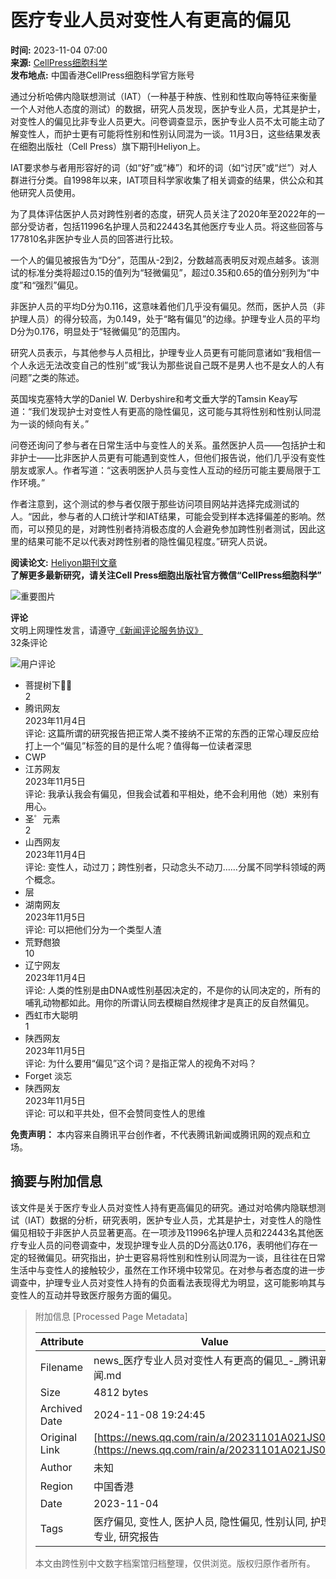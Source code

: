 # 医疗专业人员对变性人有更高的偏见

**时间:** 2023-11-04 07:00  
**来源:** [CellPress细胞科学](https://news.qq.com/omn/author/8QIf3n5c7oUauz7R4gc%3D)  
**发布地点:** 中国香港CellPress细胞科学官方账号  

通过分析哈佛内隐联想测试（IAT）（一种基于种族、性别和性取向等特征来衡量一个人对他人态度的测试）的数据，研究人员发现，医护专业人员，尤其是护士，对变性人的偏见比非专业人员更大。问卷调查显示，医护专业人员不太可能主动了解变性人，而护士更有可能将性别和性别认同混为一谈。11月3日，这些结果发表在细胞出版社（Cell Press）旗下期刊Heliyon上。

IAT要求参与者用形容好的词（如“好”或“棒”）和坏的词（如“讨厌”或“烂”）对人群进行分类。自1998年以来，IAT项目科学家收集了相关调查的结果，供公众和其他研究人员使用。

为了具体评估医护人员对跨性别者的态度，研究人员关注了2020年至2022年的一部分受访者，包括11996名护理人员和22443名其他医疗专业人员。将这些回答与177810名非医护专业人员的回答进行比较。

一个人的偏见被报告为“D分”，范围从-2到2，分数越高表明反对观点越多。该测试的标准分类将超过0.15的值列为“轻微偏见”，超过0.35和0.65的值分别列为“中度”和“强烈”偏见。

非医护人员的平均D分为0.116，这意味着他们几乎没有偏见。然而，医护人员（非护理人员）的得分较高，为0.149，处于“略有偏见”的边缘。护理专业人员的平均D分为0.176，明显处于“轻微偏见”的范围内。

研究人员表示，与其他参与人员相比，护理专业人员更有可能同意诸如“我相信一个人永远无法改变自己的性别”或“我认为那些说自己既不是男人也不是女人的人有问题”之类的陈述。

英国埃克塞特大学的Daniel W. Derbyshire和考文垂大学的Tamsin Keay写道：“我们发现护士对变性人有更高的隐性偏见，这可能与其将性别和性别认同混为一谈的倾向有关。”

问卷还询问了参与者在日常生活中与变性人的关系。虽然医护人员——包括护士和非护士——比非医护人员更有可能遇到变性人，但他们报告说，他们几乎没有变性朋友或家人。作者写道：“这表明医护人员与变性人互动的经历可能主要局限于工作环境。”

作者注意到，这个测试的参与者仅限于那些访问项目网站并选择完成测试的人。“因此，参与者的人口统计学和IAT结果，可能会受到样本选择偏差的影响。然而，可以预见的是，对跨性别者持消极态度的人会避免参加跨性别者测试，因此这里的结果可能不足以代表对跨性别者的隐性偏见程度。”研究人员说。

**阅读论文:** [Heliyon期刊文章](https://cell.com/heliyon/fulltext/S2405-8440(23)07970-7)  
**了解更多最新研究，请关注Cell Press细胞出版社官方微信“CellPress细胞科学”**

![重要图片](https://inews.gtimg.com/newsapp_bt/0/1012205723968_6694/0)

**评论**  
文明上网理性发言，请遵守[《新闻评论服务协议》](https://new.qq.com/static/coralinfo.htm)  
32条评论

![用户评论](http://inews.gtimg.com/newsapp_ls/0/12597139796/0)  
- 菩提树下🖖🏼  
  2  
- 腾讯网友  
  2023年11月4日  
  评论: 这篇所谓的研究报告把正常人类不接纳不正常的东西的正常心理反应给打上一个“偏见”标签的目的是什么呢？值得每一位读者深思  
- CWP  
- 江苏网友  
  2023年11月5日  
  评论: 我承认我会有偏见，但我会试着和平相处，绝不会利用他（她）来别有用心。  
- 圣゜元素  
  2  
- 山西网友  
  2023年11月4日  
  评论: 变性人，动过刀；跨性别者，只动念头不动刀……分属不同学科领域的两个概念。  
- 层  
- 湖南网友  
  2023年11月5日  
  评论: 可以把他们分为一个类型人渣  
- 荒野甝狼  
  10  
- 辽宁网友  
  2023年11月4日  
  评论: 人类的性别是由DNA或性别基因决定的，不是你的认同决定的，所有的哺乳动物都如此。用你的所谓认同去模糊自然规律才是真正的反自然偏见。  
- 西虹市大聪明  
  1  
- 陕西网友  
  2023年11月5日  
  评论: 为什么要用“偏见”这个词？是指正常人的视角不对吗？  
- Forget 淡忘  
- 陕西网友  
  2023年11月5日  
  评论: 可以和平共处，但不会赞同变性人的思维  

**免责声明：** 本内容来自腾讯平台创作者，不代表腾讯新闻或腾讯网的观点和立场。

## 摘要与附加信息

<!-- tcd_abstract -->
该文件是关于医疗专业人员对变性人持有更高偏见的研究。通过对哈佛内隐联想测试（IAT）数据的分析，研究表明，医护专业人员，尤其是护士，对变性人的隐性偏见相较于非医护人员显著更高。在一项涉及11996名护理人员和22443名其他医疗专业人员的问卷调查中，发现护理专业人员的D分高达0.176，表明他们存在一定的轻微偏见。研究指出，护士更容易将性别和性别认同混为一谈，且往往在日常生活中与变性人的接触较少，虽然在工作环境中较常见。在对参与者态度的进一步调查中，护理专业人员对变性人持有的负面看法表现得尤为明显，这可能影响其与变性人的互动并导致医疗服务方面的偏见。
<!-- tcd_abstract_end -->

> 附加信息 [Processed Page Metadata]
>
> | Attribute       | Value                                  |
> |-----------------|----------------------------------------|
> | Filename        | news_医疗专业人员对变性人有更高的偏见_-_腾讯新闻.md                             |
> | Size            | 4812 bytes                           |
> | Archived Date   | 2024-11-08 19:24:45                             |
> | Original Link   | [https://news.qq.com/rain/a/20231101A021JS00](https://news.qq.com/rain/a/20231101A021JS00)                       |
> | Author          | 未知                               |
> | Region          | 中国香港                               |
> | Date            | 2023-11-04                                 |
> | Tags            | 医疗偏见, 变性人, 医护人员, 隐性偏见, 性别认同, 护理专业, 研究报告                                 |
>
> 本文由跨性别中文数字档案馆归档整理，仅供浏览。版权归原作者所有。
>